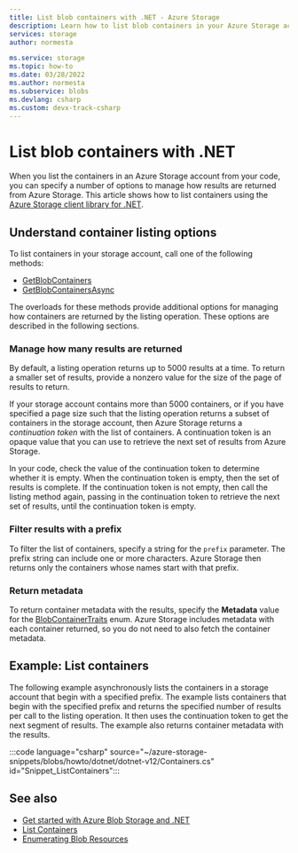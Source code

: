 ```yaml
---
title: List blob containers with .NET - Azure Storage 
description: Learn how to list blob containers in your Azure Storage account using the .NET client library.
services: storage
author: normesta

ms.service: storage
ms.topic: how-to
ms.date: 03/28/2022
ms.author: normesta
ms.subservice: blobs
ms.devlang: csharp
ms.custom: devx-track-csharp
---
```


# List blob containers with .NET

When you list the containers in an Azure Storage account from your code, you can specify a number of options to manage how results are returned from Azure Storage. This article shows how to list containers using the [Azure Storage client library for .NET](/dotnet/api/overview/azure/storage).

## Understand container listing options

To list containers in your storage account, call one of the following methods:

- [GetBlobContainers](/dotnet/api/azure.storage.blobs.blobserviceclient.getblobcontainers)
- [GetBlobContainersAsync](/dotnet/api/azure.storage.blobs.blobserviceclient.getblobcontainersasync)

The overloads for these methods provide additional options for managing how containers are returned by the listing operation. These options are described in the following sections.

### Manage how many results are returned

By default, a listing operation returns up to 5000 results at a time. To return a smaller set of results, provide a nonzero value for the size of the page of results to return.

If your storage account contains more than 5000 containers, or if you have specified a page size such that the listing operation returns a subset of containers in the storage account, then Azure Storage returns a *continuation token* with the list of containers. A continuation token is an opaque value that you can use to retrieve the next set of results from Azure Storage.

In your code, check the value of the continuation token to determine whether it is empty. When the continuation token is empty, then the set of results is complete. If the continuation token is not empty, then call the listing method again, passing in the continuation token to retrieve the next set of results, until the continuation token is empty.

### Filter results with a prefix

To filter the list of containers, specify a string for the `prefix` parameter. The prefix string can include one or more characters. Azure Storage then returns only the containers whose names start with that prefix.

### Return metadata

To return container metadata with the results, specify the **Metadata** value for the [BlobContainerTraits](/dotnet/api/azure.storage.blobs.models.blobcontainertraits) enum. Azure Storage includes metadata with each container returned, so you do not need to also fetch the container metadata.

## Example: List containers

The following example asynchronously lists the containers in a storage account that begin with a specified prefix. The example lists containers that begin with the specified prefix and returns the specified number of results per call to the listing operation. It then uses the continuation token to get the next segment of results. The example also returns container metadata with the results.

:::code language="csharp" source="~/azure-storage-snippets/blobs/howto/dotnet/dotnet-v12/Containers.cs" id="Snippet_ListContainers":::

## See also

- [Get started with Azure Blob Storage and .NET](storage-blob-dotnet-get-started.md)
- [List Containers](/rest/api/storageservices/list-containers2)
- [Enumerating Blob Resources](/rest/api/storageservices/enumerating-blob-resources)
